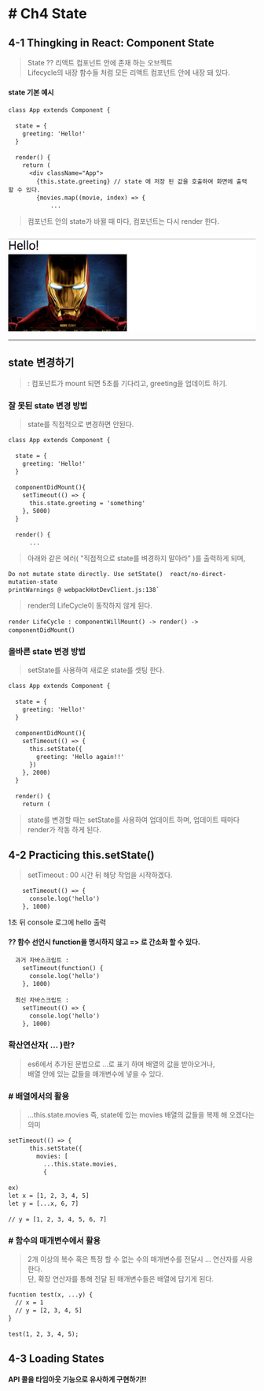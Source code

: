 # # Ch4 State
## 4-1 Thingking in React: Component State

> State ?? 리액트 컴포넌트 안에 존재 하는 오브젝트  
Lifecycle의 내장 함수들 처럼 모든 리액트 컴포넌트 안에 내장 돼 있다.  

#### state 기본 예시
```
class App extends Component {

  state = {
    greeting: 'Hello!'
  }

  render() {
    return (
      <div className="App">
        {this.state.greeting} // state 에 저장 된 값을 호출하여 화면에 출력 할 수 있다.
        {movies.map((movie, index) => {
            ...
```

> 컴포넌트 안의 state가 바뀔 때 마다, 컴포넌트는 다시 render 한다.

![결과물](../../DescImages/ch4-1-001.png)  
  
---

## state 변경하기

> : 컴포넌트가 mount 되면 5초를 기다리고, greeting을 업데이트 하기.

### 잘 못된 state 변경 방법

> state를 직접적으로 변경하면 안된다.  

```
class App extends Component {

  state = {
    greeting: 'Hello!'
  }

  componentDidMount(){
    setTimeout(() => {
      this.state.greeting = 'something'
    }, 5000)
  }

  render() {
      ...
```

> 아래와 같은 에러( "직접적으로 state를 벼경하지 말아라" )를 출력하게 되며,  

```
Do not mutate state directly. Use setState()  react/no-direct-mutation-state
printWarnings @ webpackHotDevClient.js:138`
```

> render의 LifeCycle이 동작하지 않게 된다.  

`render LifeCycle : componentWillMount() -> render() -> componentDidMount()`

### 올바른 state 변경 방법

> setState를 사용하여 새로운 state를 셋팅 한다.

```
class App extends Component {

  state = {
    greeting: 'Hello!'
  }

  componentDidMount(){
    setTimeout(() => {
      this.setState({
        greeting: 'Hello again!!'
      })
    }, 2000)
  }

  render() {
    return (
```

> state를 변경할 때는 setState를 사용하여 업데이트 하며, 업데이트 때마다 render가 작동 하게 된다.


## 4-2 Practicing this.setState()

> setTimeout : 00 시간 뒤 해당 작업을 시작하겠다.  

```
    setTimeout(() => {
      console.log('hello')
    }, 1000)
```
1초 뒤 console 로그에 hello 출력

#### ?? 함수 선언시 function을 명시하지 않고 => 로 간소화 할 수 있다.
```
  과거 자바스크립트 :
    setTimeout(function() {
      console.log('hello')
    }, 1000)
    
  최신 자바스크립트 :
    setTimeout(() => {
      console.log('hello')
    }, 1000)
```

### 확산연산자( ... )란?

> es6에서 추가된 문법으로 ...로 표기 하며 배열의 값을 받아오거나,  
배열 안에 있는 값들을 매개변수에 넣을 수 있다.

### # 배열에서의 활용

> ...this.state.movies 즉,  state에 있는 movies 배열의 값들을 복제 해 오겠다는 의미

```
setTimeout(() => {
      this.setState({
        movies: [
          ...this.state.movies,
          {

ex) 
let x = [1, 2, 3, 4, 5]
let y = [...x, 6, 7]

// y = [1, 2, 3, 4, 5, 6, 7]
```

### # 함수의 매개변수에서 활용  

> 2개 이상의 복수 혹은 특정 할 수 없는 수의 매개변수를 전달시 ... 연산자를 사용한다.  
단, 확장 연산자를 통해 전달 된 매개변수들은 배열에 담기게 된다.

```
fucntion test(x, ...y) {
  // x = 1
  // y = [2, 3, 4, 5]
}

test(1, 2, 3, 4, 5);
```

## 4-3 Loading States

#### API 콜을 타임아웃 기능으로 유사하게 구현하기!!

